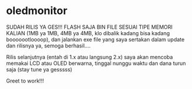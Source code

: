 # oledmonitor
SUDAH RILIS YA GES!!!
FLASH SAJA BIN FILE SESUAI TIPE MEMORI KALIAN (1MB ya 1MB, 4MB ya 4MB, klo dibalik kadang bisa kadang booooootloooop), dan jalankan exe file yang saya sertakan dalam update dan rilisnya ya, semoga berhasil....

Rilis selanjutnya (entah di 1.x atau langsung 2.x) saya akan mencoba memakai LCD atau OLED berwarna, tinggal nunggu waktu dan dana turun saja (stay tune ya gesssss)

Greet to work!!!
